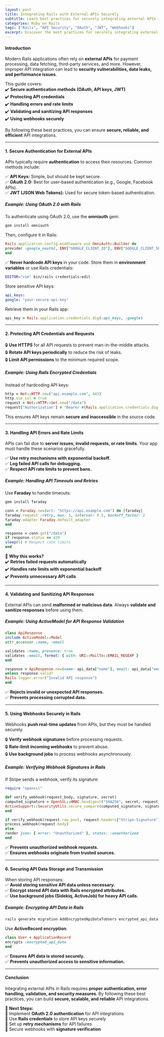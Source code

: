 ```yaml
---
layout: post  
title: Integrating Rails with External APIs Securely  
subtitle: Learn best practices for securely integrating external APIs in Ruby on Rails applications.  
categories: Ruby on Rails  
tags: ["Rails", "API Security", "OAuth", "JWT", "Webhooks"]  
excerpt: Discover the best practices for securely integrating external APIs in Rails applications, covering authentication methods, rate limiting, error handling, and data validation.  
---
```


#### **Introduction**
Modern Rails applications often rely on **external APIs** for payment processing, data fetching, third-party services, and more. However, improper API integration can lead to **security vulnerabilities, data leaks, and performance issues**.

This guide covers:  
✔️ **Secure authentication methods (OAuth, API keys, JWT)**  
✔️ **Protecting API credentials**  
✔️ **Handling errors and rate limits**  
✔️ **Validating and sanitizing API responses**  
✔️ **Using webhooks securely**

By following these best practices, you can ensure **secure, reliable, and efficient** API integrations.

---

#### **1. Secure Authentication for External APIs**
APIs typically require **authentication** to access their resources. Common methods include:

✅ **API Keys:** Simple, but should be kept secure.  
✅ **OAuth 2.0:** Best for user-based authentication (e.g., Google, Facebook APIs).  
✅ **JWT (JSON Web Tokens):** Used for secure token-based authentication.

##### **Example: Using OAuth 2.0 with Rails**
To authenticate using OAuth 2.0, use the **omniauth** gem:  
```sh  
gem install omniauth  
```

Then, configure it in Rails:  
```rb  
Rails.application.config.middleware.use OmniAuth::Builder do  
provider :google_oauth2, ENV["GOOGLE_CLIENT_ID"], ENV["GOOGLE_CLIENT_SECRET"]  
end  
```

✅ **Never hardcode API keys** in your code. Store them in **environment variables** or use Rails credentials:  
```sh  
EDITOR="vim" bin/rails credentials:edit  
```

Store sensitive API keys:  
```yml  
api_keys:  
google: "your-secure-api-key"  
```

Retrieve them in your Rails app:  
```rb  
api_key = Rails.application.credentials.dig(:api_keys, :google)  
```

---

#### **2. Protecting API Credentials and Requests**
🔒 **Use HTTPS** for all API requests to prevent man-in-the-middle attacks.  
🔒 **Rotate API keys periodically** to reduce the risk of leaks.  
🔒 **Limit API permissions** to the minimum required scope.

##### **Example: Using Rails Encrypted Credentials**
Instead of hardcoding API keys:  
```rb  
http = Net::HTTP.new("api.example.com", 443)  
http.use_ssl = true  
request = Net::HTTP::Get.new("/data")  
request["Authorization"] = "Bearer #{Rails.application.credentials.dig(:api_keys, :external_service)}"  
```

This ensures API keys remain **secure and inaccessible** in the source code.

---

#### **3. Handling API Errors and Rate Limits**
APIs can fail due to **server issues, invalid requests, or rate limits**. Your app must handle these scenarios gracefully.

✅ **Use retry mechanisms with exponential backoff.**  
✅ **Log failed API calls for debugging.**  
✅ **Respect API rate limits to prevent bans.**

##### **Example: Handling API Timeouts and Retries**
Use **Faraday** to handle timeouts:  
```sh  
gem install faraday  
```

```rb  
conn = Faraday.new(url: "https://api.example.com") do |faraday|  
faraday.request :retry, max: 3, interval: 0.5, backoff_factor: 2  
faraday.adapter Faraday.default_adapter  
end

response = conn.get("/data")  
if response.status == 429  
sleep(5) # Respect rate limits  
end  
```

🚀 **Why this works?**  
✔️ **Retries failed requests automatically**  
✔️ **Handles rate limits with exponential backoff**  
✔️ **Prevents unnecessary API calls**

---

#### **4. Validating and Sanitizing API Responses**
External APIs can send **malformed or malicious data**. Always **validate and sanitize responses** before using them.

##### **Example: Using ActiveModel for API Response Validation**
```rb  
class ApiResponse  
include ActiveModel::Model  
attr_accessor :name, :email

validates :name, presence: true  
validates :email, format: { with: URI::MailTo::EMAIL_REGEXP }  
end

response = ApiResponse.new(name: api_data["name"], email: api_data["email"])  
unless response.valid?  
Rails.logger.error("Invalid API response")  
end  
```

✅ **Rejects invalid or unexpected API responses.**  
✅ **Prevents processing corrupted data.**

---

#### **5. Using Webhooks Securely in Rails**
Webhooks **push real-time updates** from APIs, but they must be handled securely.

🔒 **Verify webhook signatures** before processing requests.  
🔒 **Rate-limit incoming webhooks** to prevent abuse.  
🔒 **Use background jobs** to process webhooks asynchronously.

##### **Example: Verifying Webhook Signatures in Rails**
If Stripe sends a webhook, verify its signature:  
```rb  
require "openssl"

def verify_webhook(request_body, signature, secret)  
computed_signature = OpenSSL::HMAC.hexdigest("SHA256", secret, request_body)  
ActiveSupport::SecurityUtils.secure_compare(computed_signature, signature)  
end

if verify_webhook(request.raw_post, request.headers["Stripe-Signature"], ENV["STRIPE_SECRET"])  
process_webhook(request.body)  
else  
render json: { error: "Unauthorized" }, status: :unauthorized  
end  
```

✅ **Prevents unauthorized webhook requests.**  
✅ **Ensures webhooks originate from trusted sources.**

---

#### **6. Securing API Data Storage and Transmission**
When storing API responses:  
✅ **Avoid storing sensitive API data unless necessary.**  
✅ **Encrypt stored API data with Rails encrypted attributes.**  
✅ **Use background jobs (Sidekiq, ActiveJob) for heavy API calls.**

##### **Example: Encrypting API Data in Rails**
```sh  
rails generate migration AddEncryptedApiDataToUsers encrypted_api_data:text  
```

Use **ActiveRecord encryption**:  
```rb  
class User < ApplicationRecord  
encrypts :encrypted_api_data  
end  
```

✅ **Ensures API data is stored securely.**  
✅ **Prevents unauthorized access to sensitive information.**

---

#### **Conclusion**
Integrating external APIs in Rails requires **proper authentication, error handling, validation, and security measures**. By following these best practices, you can build **secure, scalable, and reliable** API integrations.

🚀 **Next Steps:**  
🔹 Implement **OAuth 2.0 authentication** for API integrations  
🔹 Use **Rails credentials** to store API keys securely  
🔹 Set up **retry mechanisms** for API failures  
🔹 Secure webhooks with **signature verification**
